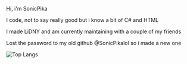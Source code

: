 Hi, i'm SonicPika

I code, not to say really good but i know a bit of C# and HTML

I made LiDNY and am currently maintaining with a couple of my friends

Lost the password to my old github @SonicPikalol so i made a new one

![Top Langs](https://github-readme-stats.vercel.app/api/top-langs/?username=SonicPikaLiDNY&layout=compact)

<!---
SonicPikaLiDNY/SonicPikaLiDNY is a ✨ special ✨ repository because its `README.md` (this file) appears on your GitHub profile.
You can click the Preview link to take a look at your changes.
--->
